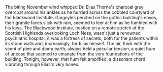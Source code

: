 The biting November wind whipped Dr. Elias Thorne's charcoal grey overcoat around his ankles as he hurried across the cobbled courtyard of the Blackwood Institute.  Gargoyles perched on the gothic building's eaves, their granite faces slick with rain, seemed to leer at him as he fumbled with his keys. The Blackwood Institute, nestled on a remote stretch of the Scottish Highlands overlooking Loch Ness, wasn't just a renowned psychiatric hospital; it was a fortress of secrets, both for the patients within its stone walls and, increasingly, for Elias himself.  The air, thick with the scent of pine and damp earth, always held a peculiar tension, a quiet hum of unease that seemed to emanate from the very foundations of the building. Tonight, however, that hum felt amplified, a dissonant chord vibrating through Elias's very bones.

